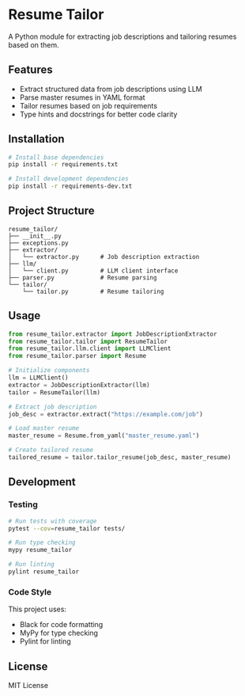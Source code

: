 # Resume Tailor

A Python module for extracting job descriptions and tailoring resumes based on them.

## Features

- Extract structured data from job descriptions using LLM
- Parse master resumes in YAML format
- Tailor resumes based on job requirements
- Type hints and docstrings for better code clarity

## Installation

```bash
# Install base dependencies
pip install -r requirements.txt

# Install development dependencies
pip install -r requirements-dev.txt
```

## Project Structure

```
resume_tailor/
├── __init__.py
├── exceptions.py
├── extractor/
│   └── extractor.py      # Job description extraction
├── llm/
│   └── client.py         # LLM client interface
├── parser.py             # Resume parsing
└── tailor/
    └── tailor.py         # Resume tailoring
```

## Usage

```python
from resume_tailor.extractor import JobDescriptionExtractor
from resume_tailor.tailor import ResumeTailor
from resume_tailor.llm.client import LLMClient
from resume_tailor.parser import Resume

# Initialize components
llm = LLMClient()
extractor = JobDescriptionExtractor(llm)
tailor = ResumeTailor(llm)

# Extract job description
job_desc = extractor.extract("https://example.com/job")

# Load master resume
master_resume = Resume.from_yaml("master_resume.yaml")

# Create tailored resume
tailored_resume = tailor.tailor_resume(job_desc, master_resume)
```

## Development

### Testing

```bash
# Run tests with coverage
pytest --cov=resume_tailor tests/

# Run type checking
mypy resume_tailor

# Run linting
pylint resume_tailor
```

### Code Style

This project uses:
- Black for code formatting
- MyPy for type checking
- Pylint for linting

## License

MIT License 